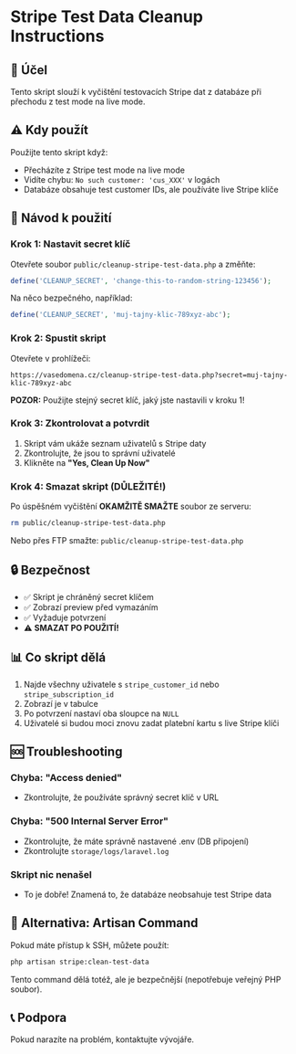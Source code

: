 # Stripe Test Data Cleanup Instructions

## 🎯 Účel

Tento skript slouží k vyčištění testovacích Stripe dat z databáze při přechodu z test mode na live mode.

## ⚠️ Kdy použít

Použijte tento skript když:

- Přecházíte z Stripe test mode na live mode
- Vidíte chybu: `No such customer: 'cus_XXX'` v logách
- Databáze obsahuje test customer IDs, ale používáte live Stripe klíče

## 📝 Návod k použití

### Krok 1: Nastavit secret klíč

Otevřete soubor `public/cleanup-stripe-test-data.php` a změňte:

```php
define('CLEANUP_SECRET', 'change-this-to-random-string-123456');
```

Na něco bezpečného, například:

```php
define('CLEANUP_SECRET', 'muj-tajny-klic-789xyz-abc');
```

### Krok 2: Spustit skript

Otevřete v prohlížeči:

```
https://vasedomena.cz/cleanup-stripe-test-data.php?secret=muj-tajny-klic-789xyz-abc
```

**POZOR:** Použijte stejný secret klíč, jaký jste nastavili v kroku 1!

### Krok 3: Zkontrolovat a potvrdit

1. Skript vám ukáže seznam uživatelů s Stripe daty
2. Zkontrolujte, že jsou to správní uživatelé
3. Klikněte na **"Yes, Clean Up Now"**

### Krok 4: Smazat skript (DŮLEŽITÉ!)

Po úspěšném vyčištění **OKAMŽITĚ SMAŽTE** soubor ze serveru:

```bash
rm public/cleanup-stripe-test-data.php
```

Nebo přes FTP smažte: `public/cleanup-stripe-test-data.php`

## 🔒 Bezpečnost

- ✅ Skript je chráněný secret klíčem
- ✅ Zobrazí preview před vymazáním
- ✅ Vyžaduje potvrzení
- ⚠️ **SMAZAT PO POUŽITÍ!**

## 📊 Co skript dělá

1. Najde všechny uživatele s `stripe_customer_id` nebo `stripe_subscription_id`
2. Zobrazí je v tabulce
3. Po potvrzení nastaví oba sloupce na `NULL`
4. Uživatelé si budou moci znovu zadat platební kartu s live Stripe klíči

## 🆘 Troubleshooting

### Chyba: "Access denied"

- Zkontrolujte, že používáte správný secret klíč v URL

### Chyba: "500 Internal Server Error"

- Zkontrolujte, že máte správně nastavené .env (DB připojení)
- Zkontrolujte `storage/logs/laravel.log`

### Skript nic nenašel

- To je dobře! Znamená to, že databáze neobsahuje test Stripe data

## 🔄 Alternativa: Artisan Command

Pokud máte přístup k SSH, můžete použít:

```bash
php artisan stripe:clean-test-data
```

Tento command dělá totéž, ale je bezpečnější (nepotřebuje veřejný PHP soubor).

## 📞 Podpora

Pokud narazíte na problém, kontaktujte vývojáře.
